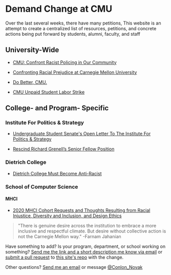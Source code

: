 # Demand Change at CMU
 
Over the last several weeks, there have many petitions, This website is an attempt to create a centralized list of resources, petitions, and concrete actions being put forward by students, alumni, faculty, and staff

## University-Wide

* [CMU: Confront Racist Policing in Our Community](https://actionnetwork.org/petitions/cmu-confront-racist-policing-in-our-community/)

* [Confronting Racial Prejudice at Carnegie Mellon University](https://actionnetwork.org/petitions/confronting-racial-prejudice-at-carnegie-mellon-university/)

* [Do Better, CMU.](http://www.cmu.wtf/)

* [CMU Unpaid Student Labor Strike](https://tinyurl.com/cmustrike)


## College- and Program- Specific

### Institute For Politics & Strategy

* [Undergraduate Student Senate's Open Letter To The Institute For Politics & Strategy](https://bit.ly/LetterToIPS)

* [Rescind Richard Grenell’s Senior Fellow Position](https://actionnetwork.org/petitions/rescind-richard-grenells-senior-fellow-position/)

### Dietrich College

* [Dietrich College Must Become Anti-Racist](https://actionnetwork.org/petitions/dietrich-college-must-become-anti-racist)

### School of Computer Science

#### MHCI

* [2020 MHCI Cohort Requests and Thoughts Resulting from Racial Injustice, Diversity and Inclusion, and Design Ethics](https://drive.google.com/file/d/1GE9PyWNAnelwqJapKkKWBOxKWN1wukJY/view?usp=sharing)  


>"There is genuine desire across the institution to embrace a more inclusive and respectful climate. But desire without collective action is not the Carnegie Mellon way." -Farnam Jahanian

Have something to add? Is your program, department, or school working on something? [Send me the link and a short description me know via email](mailto:conlonnovak+demand-cmu@cmu.edu) or [submit a pull request](https://opensource.com/article/19/7/create-pull-request-github) to [this site's repo](https://github.com/ConlonNovak/demand-cmu-support/) with the change.

Other questions? [Send me an email](mailto:conlonnovak+demand-cmu@cmu.edu) or message [@Conlon_Novak](https://twitter.com/Conlon_Novak)
